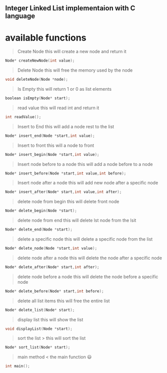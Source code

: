 ## Integer Linked List implementaion with C language ##

# available functions #

> Create Node
this will create a new node and return it
```c
Node* createNewNode(int value);
```

> Delete Node
this will free the memory used by the node
```c
void deleteNode(Node *node);
```

> Is Empty
this will return 1 or 0 as list elements
```c
boolean isEmpty(Node* start);
```

> read value
this will read int and return it
```c
int readValue();
```

> Insert to End
this will add a node rest to the list
```c
Node* insert_end(Node *start,int value);
```

> Insert to front 
this will a node to front
```c
Node* insert_begin(Node *start,int value);
```

> Insert node before to a node
this will add a node before to a node
```c
Node* insert_before(Node *start,int value,int before);
```

> Insert node after a node
this will add new node after a specific node
```c
Node* insert_after(Node* start,int value,int after);
```

> delete node from begin
this will delete front node
```c
Node* delete_begin(Node *start);
```

> delete node from end
this will delete lst node from the lsit
```c
Node* delete_end(Node *start);
```

> delete a specific node 
this will delete a specific node from the list
```c
Node* delete_node(Node *start,int value);
```

> delete node after a node
this will delete the node after a specific node
```c
Node* delete_after(Node* start,int after);
```

> delete node before a node
this will delete the node before a specific node
```c
Node* delete_before(Node* start,int before);
```

> delete all list items
this will free the entire list
```c
Node* delete_list(Node* start);
```

> display list
this will show the list
```c
void displayList(Node *start);
```

> sort the list >
this will sort the list
```c
Node* sort_list(Node* start);
```

> main method <
the main function :smiley:
```c
int main();
```


